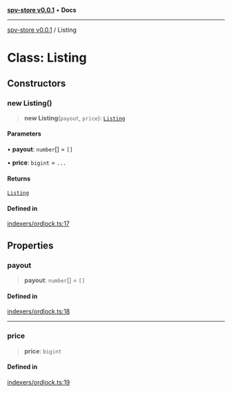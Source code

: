 [**spv-store v0.0.1**](../README.md) • **Docs**

***

[spv-store v0.0.1](../globals.md) / Listing

# Class: Listing

## Constructors

### new Listing()

> **new Listing**(`payout`, `price`): [`Listing`](Listing.md)

#### Parameters

• **payout**: `number`[] = `[]`

• **price**: `bigint` = `...`

#### Returns

[`Listing`](Listing.md)

#### Defined in

[indexers/ordlock.ts:17](https://github.com/shruggr/ts-casemod-spv/blob/dc142b85a7bc32ae7c572ff1fa62fa3ec80b91ea/src/indexers/ordlock.ts#L17)

## Properties

### payout

> **payout**: `number`[] = `[]`

#### Defined in

[indexers/ordlock.ts:18](https://github.com/shruggr/ts-casemod-spv/blob/dc142b85a7bc32ae7c572ff1fa62fa3ec80b91ea/src/indexers/ordlock.ts#L18)

***

### price

> **price**: `bigint`

#### Defined in

[indexers/ordlock.ts:19](https://github.com/shruggr/ts-casemod-spv/blob/dc142b85a7bc32ae7c572ff1fa62fa3ec80b91ea/src/indexers/ordlock.ts#L19)

